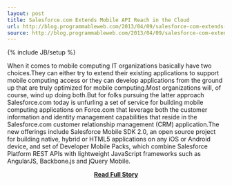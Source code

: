```yaml
---
layout: post
title: Salesforce.com Extends Mobile API Reach in the Cloud
url: http://blog.programmableweb.com/2013/04/09/salesforce-com-extends-mobile-api-reach-in-the-cloud/
source: http://blog.programmableweb.com/2013/04/09/salesforce-com-extends-mobile-api-reach-in-the-cloud/
---
```

{% include JB/setup %}<p>When it comes to mobile computing IT organizations basically have two choices.They can either try to extend their existing applications to support mobile computing access or they can develop applications from the ground up that are truly optimized for mobile computing.Most organizations will, of course, wind up doing both.But for folks pursuing the latter approach Salesforce.com today is unfurling a set of service for building mobile computing applications on Force.com that leverage both the customer information and identity management capabilities that reside in the Salesforce.com customer relationship management (CRM) application.The new offerings include Salesforce Mobile SDK 2.0, an open source project for building native, hybrid or HTML5 applications on any iOS or Android device, and set of Developer Mobile Packs, which combine Salesforce Platform REST APIs with lightweight JavaScript frameworks such as AngularJS, Backbone.js and jQuery Mobile.</p>
<center><p><a href="http://blog.programmableweb.com/2013/04/09/salesforce-com-extends-mobile-api-reach-in-the-cloud/" style='padding:25px; font-sze:18px; font-weight: bold;'>Read Full Story</a></p></center>

